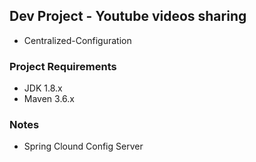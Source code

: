 ## Dev Project - Youtube videos sharing
* Centralized-Configuration

### Project Requirements
* JDK 1.8.x
* Maven 3.6.x

### Notes
* Spring Clound Config Server
